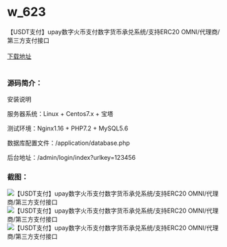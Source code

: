 # w_623
【USDT支付】upay数字火币支付数字货币承兑系统/支持ERC20 OMNI/代理商/第三方支付接口
<br/></br>
[下载地址](https://www.uuid2.com/623.html "下载地址")
<br/></br>
<h3>源码简介：</h3>
<p>安装说明  <p>
<p>服务器系统：Linux + Centos7.x + 宝塔  <p>
<p>测试环境：Nginx1.16 + PHP7.2 + MySQL5.6  <p>
<p>数据库配置文件：/application/database.php  <p>
<p>后台地址：/admin/login/index?urlkey=123456<p>
<h3>截图：</h3>
<img src="https://www.uuid2.com/wp-content/uploads/img/202105/907da88895.png" alt="【USDT支付】upay数字火币支付数字货币承兑系统/支持ERC20 OMNI/代理商/第三方支付接口"><img src="https://www.uuid2.com/wp-content/uploads/img/202105/0360c4e477.png" alt="【USDT支付】upay数字火币支付数字货币承兑系统/支持ERC20 OMNI/代理商/第三方支付接口"><img src="https://www.uuid2.com/wp-content/uploads/img/202105/41b9406727.png" alt="【USDT支付】upay数字火币支付数字货币承兑系统/支持ERC20 OMNI/代理商/第三方支付接口">
